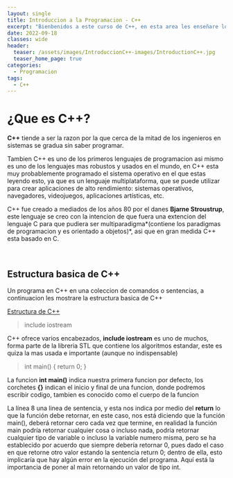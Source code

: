 ```yaml
---
layout: single
title: Introduccion a la Programacion - C++
excerpt: "Bienbenidos a este curso de C++, en esta area les enseñare lo basico, donde programaremos nuestra primera linea de codigo, veremos la estrucutra por defecto y que hace cada parte parte."
date: 2022-09-18
classes: wide
header:
  teaser: /assets/images/IntroduccionC++-images/IntroductionC++.jpg
  teaser_home_page: true
categories:
  - Programacion
tags:  
  - C++
---
```


# ¿Que es C++?

**C++** tiende a ser la razon por la que cerca de la mitad de los ingenieros en sistemas se gradua sin saber programar.

Tambien C++ es uno de los primeros lenguajes de programacion asi mismo es uno de los lenguajes mas robustos y usados en el mundo, en C++ esta muy probablemente programado el sistema operativo en el que estas leyendo esto, ya que es un lenguaje multiplataforma, que se puede utilizar para crear aplicaciones de alto rendimiento: sistemas operativos, navegadores, videojuegos, aplicaciones artísticas, etc.

C++ fue creado a mediados de los años 80 por el danes **Bjarne Stroustrup**, este lenguaje se creo con la intencion de que fuera una extencion del lenguaje C para que pudiera ser multiparadigma*(contiene los paradigmas de programacion y es orientado a objetos)*, asi que en gran medida C++ esta basado en C.

<br>

## Estructura basica de C++

Un programa en C++ en una coleccion de comandos o sentencias, a continuacion les mostrare la estructura basica de C++

[Estructura de C++](/assets/images/IntroduccionC++-images/StrucBasic.png)

> include iostream

C++ ofrece varios encabezados, **include iostream** es uno de muchos, forma parte de la libreria STL que contiene los algoritmos estandar, este es quiza la mas usada e importante (aunque no indispensable)

> int main() { return 0; }

La funcion **int main()** indica nuestra primera funcion por defecto, los corchetes **{}** indican el inicio y final de una funcion, donde podremos escribir codigo, tambien es conocido como el cuerpo de la funcion

La línea 8 una linea de sentencia, y esta nos indica por medio del **return** lo que la función debe retornar, en este caso, nos está diciendo que la función main(), deberá retornar cero cada vez que termine, en realidad la función main podría retornar cualquier cosa o incluso nada, podría retornar cualquier tipo de variable o incluso la variable numero misma, pero se ha establecido por acuerdo que siempre debería retornar 0, pues dado el caso en que retorne otro valor estando la sentencia return 0; dentro de ella, esto implicaría que hay algún error en la ejecución del programa. Aquí está la importancia de poner al main retornando un valor de tipo int.


<br>